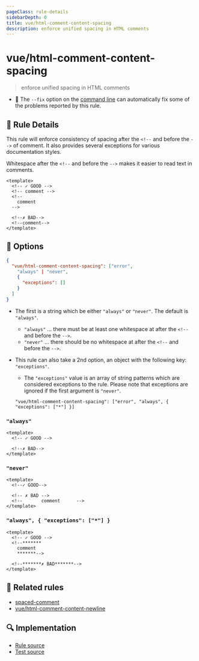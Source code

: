 ```yaml
---
pageClass: rule-details
sidebarDepth: 0
title: vue/html-comment-content-spacing
description: enforce unified spacing in HTML comments
---
```

# vue/html-comment-content-spacing
> enforce unified spacing in HTML comments

- :wrench: The `--fix` option on the [command line](https://eslint.org/docs/user-guide/command-line-interface#fixing-problems) can automatically fix some of the problems reported by this rule.

## :book: Rule Details

This rule will enforce consistency of spacing after the `<!--` and before the `-->` of comment. It also provides several exceptions for various documentation styles.

Whitespace after the `<!--` and before the `-->` makes it easier to read text in comments.

<eslint-code-block fix :rules="{'vue/html-comment-content-spacing': ['error']}">

```vue
<template>
  <!-- ✓ GOOD -->
  <!-- comment -->
  <!--
    comment
  -->

  <!--✗ BAD-->
  <!--comment-->
</template>
```

</eslint-code-block>

## :wrench: Options

```json
{
  "vue/html-comment-content-spacing": ["error",
    "always" | "never",
    {
      "exceptions": []
    }
  ]
}
```

- The first is a string which be either `"always"` or `"never"`. The default is `"always"`.
    - `"always"` ... there must be at least one whitespace at after the `<!--` and before the `-->`.
    - `"never"` ... there should be no whitespace at after the `<!--` and before the `-->`.


- This rule can also take a 2nd option, an object with the following key: `"exceptions"`.
    - The `"exceptions"` value is an array of string patterns which are considered exceptions to the rule.
    Please note that exceptions are ignored if the first argument is `"never"`.

    ```
    "vue/html-comment-content-spacing": ["error", "always", { "exceptions": ["*"] }]
    ```

### `"always"`

<eslint-code-block fix :rules="{'vue/html-comment-content-spacing': ['error', 'always']}">

```vue
<template>
  <!-- ✓ GOOD -->

  <!--✗ BAD-->
</template>
```

</eslint-code-block>

### `"never"`

<eslint-code-block fix :rules="{'vue/html-comment-content-spacing': ['error', 'never']}">

```vue
<template>
  <!--✓ GOOD-->

  <!-- ✗ BAD -->
  <!--       comment      -->
</template>
```

</eslint-code-block>

### `"always", { "exceptions": ["*"] }`

<eslint-code-block fix :rules="{'vue/html-comment-content-spacing': ['error', 'always', { 'exceptions': ['*'] }]}">

```vue
<template>
  <!-- ✓ GOOD -->
  <!--*******
    comment
    *******-->

  <!--*******✗ BAD*******-->
</template>
```

</eslint-code-block>

## :couple: Related rules

- [spaced-comment](https://eslint.org/docs/rules/spaced-comment)
- [vue/html-comment-content-newline](./html-comment-content-newline.md)

## :mag: Implementation

- [Rule source](https://github.com/vuejs/eslint-plugin-vue/blob/master/lib/rules/html-comment-content-spacing.js)
- [Test source](https://github.com/vuejs/eslint-plugin-vue/blob/master/tests/lib/rules/html-comment-content-spacing.js)
